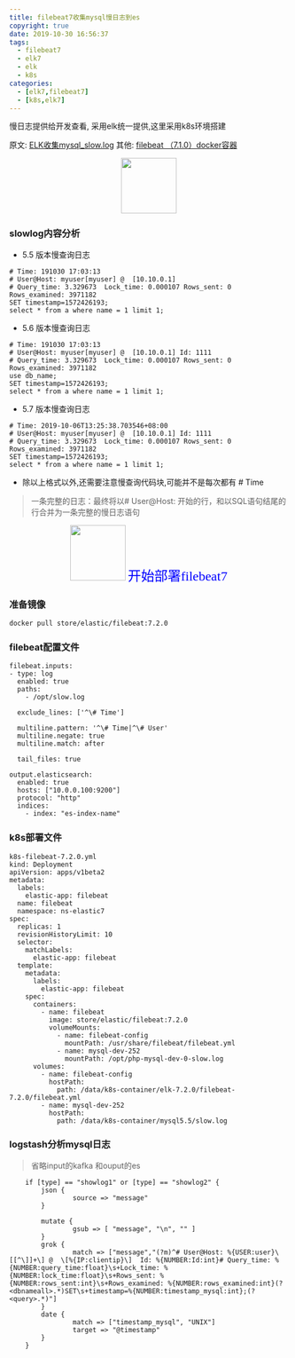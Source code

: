 ```yaml
---
title: filebeat7收集mysql慢日志到es
copyright: true
date: 2019-10-30 16:56:37
tags:
  - filebeat7
  - elk7
  - elk
  - k8s
categories:
  - [elk7,filebeat7]
  - [k8s,elk7]
---
```

慢日志提供给开发查看, 采用elk统一提供,这里采用k8s环境搭建
<!--more-->


原文: [ELK收集mysql_slow.log](https://www.cnblogs.com/smail-bao/p/9528072.html)
其他: [filebeat （7.1.0）docker容器](https://blog.csdn.net/u012491646/article/details/90750571)


<center>
<img src="//zhangzw001.github.io/images/dockerniu.jpeg" width = "100" height = "100" style="border: 0"/>
</center>

### slowlog内容分析

- 5.5 版本慢查询日志
```
# Time: 191030 17:03:13
# User@Host: myuser[myuser] @  [10.10.0.1]
# Query_time: 3.329673  Lock_time: 0.000107 Rows_sent: 0  Rows_examined: 3971182
SET timestamp=1572426193;
select * from a where name = 1 limit 1;
```

- 5.6 版本慢查询日志
```
# Time: 191030 17:03:13
# User@Host: myuser[myuser] @  [10.10.0.1] Id: 1111
# Query_time: 3.329673  Lock_time: 0.000107 Rows_sent: 0  Rows_examined: 3971182
use db_name;
SET timestamp=1572426193;
select * from a where name = 1 limit 1;
```

- 5.7 版本慢查询日志
```
# Time: 2019-10-06T13:25:38.703546+08:00
# User@Host: myuser[myuser] @  [10.10.0.1] Id: 1111
# Query_time: 3.329673  Lock_time: 0.000107 Rows_sent: 0  Rows_examined: 3971182
SET timestamp=1572426193;
select * from a where name = 1 limit 1;
```


- 除以上格式以外,还需要注意慢查询代码块,可能并不是每次都有 # Time


> 一条完整的日志：最终将以# User@Host: 开始的行，和以SQL语句结尾的行合并为一条完整的慢日志语句


<center>
<img src="//zhangzw001.github.io/images/dockerniu.jpeg" width = "100" height = "100" style="border: 0"/>
<font color="blue" face="黑体" size=5> 开始部署filebeat7 </font>
</center>

### 准备镜像
```
docker pull store/elastic/filebeat:7.2.0
```

### filebeat配置文件
```
filebeat.inputs:
- type: log
  enabled: true
  paths:
    - /opt/slow.log

  exclude_lines: ['^\# Time']

  multiline.pattern: '^\# Time|^\# User'
  multiline.negate: true
  multiline.match: after

  tail_files: true

output.elasticsearch:
  enabled: true
  hosts: ["10.0.0.100:9200"]
  protocol: "http"
  indices:
    - index: "es-index-name"
```

### k8s部署文件
```
k8s-filebeat-7.2.0.yml
kind: Deployment
apiVersion: apps/v1beta2
metadata:
  labels:
    elastic-app: filebeat
  name: filebeat
  namespace: ns-elastic7
spec:
  replicas: 1
  revisionHistoryLimit: 10
  selector:
    matchLabels:
      elastic-app: filebeat
  template:
    metadata:
      labels:
        elastic-app: filebeat
    spec:
      containers:
        - name: filebeat
          image: store/elastic/filebeat:7.2.0
          volumeMounts:
            - name: filebeat-config
              mountPath: /usr/share/filebeat/filebeat.yml
            - name: mysql-dev-252
              mountPath: /opt/php-mysql-dev-0-slow.log
      volumes:
        - name: filebeat-config
          hostPath:
            path: /data/k8s-container/elk-7.2.0/filebeat-7.2.0/filebeat.yml
        - name: mysql-dev-252
          hostPath:
            path: /data/k8s-container/mysql5.5/slow.log
```

### logstash分析mysql日志
> 省略input的kafka 和ouput的es

```
    if [type] == "showlog1" or [type] == "showlog2" {
        json {
                source => "message"
        }

        mutate {
                gsub => [ "message", "\n", "" ]
        }
        grok {
                match => ["message","(?m)^# User@Host: %{USER:user}\[[^\]]+\] @  \[%{IP:clientip}\]  Id: %{NUMBER:Id:int}# Query_time: %{NUMBER:query_time:float}\s+Lock_time: %{NUMBER:lock_time:float}\s+Rows_sent: %{NUMBER:rows_sent:int}\s+Rows_examined: %{NUMBER:rows_examined:int}(?<dbnameall>.*)SET\s+timestamp=%{NUMBER:timestamp_mysql:int};(?<query>.*)"]
        }
        date {
                match => ["timestamp_mysql", "UNIX"]
                target => "@timestamp"
        }
    }
```
